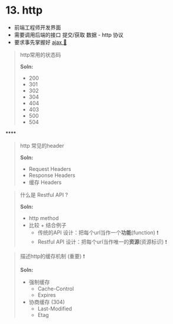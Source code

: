 # 13. http

* 前端工程师开发界面
* 需要调用后端的接口 提交/获取 数据 - http 协议
* 要求事先掌握好 [ajax 🎦 ](../../js-web-api/11.-ajax/)

> http常用的状态码
>
> **Soln:**
>
> * 200
> * 301
> * 302
> * 304
> * 404
> * 403
> * 500
> * 504

\*\*\*\*

> http 常见的header
>
> **Soln:**
>
> * Request Headers
> * Response Headers
> * 缓存 Headers

> 什么是 Restful API ?
>
> **Soln:**
>
> * http method
> * 比较 + 结合例子
>   * 传统的API 设计：把每个url当作一个**功能**\(function\) ❗ 
>   * Restful API 设计：把每个url当作唯一的**资源**\(资源标识\) ❗

> 描述http的缓存机制 \(重要\) ❗ 
>
> **Soln:**
>
> * 强制缓存
>   * Cache-Control
>   * Expires
> * 协商缓存 \(304\)
>   * Last-Modified
>   * Etag

